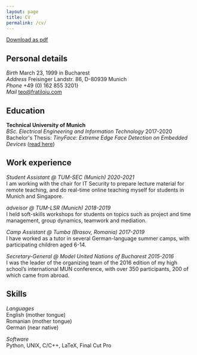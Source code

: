 ```yaml
---
layout: page
title: CV
permalink: /cv/
---
```


[Download as pdf](/resume/resume.pdf)

## Personal details

*Birth* March 23, 1999 in Bucharest  
*Address* Freisinger Landstr. 86, D-80939 Munich  
*Phone* +49 (0) 162 855 3201}  
*Mail* [teo@fratiloiu.com](mailto:teo@fratiloiu.com)

## Education

**Technical University of Munich**  
*BSc. Electrical Engineering and Information Technology*  2017-2020  
Bachelor's Thesis: *TinyFace: Extreme Edge Face Detection on Embedded Devices* ([read here](https://github.com/munober/thesis/blob/master/digital_edition.pdf))

## Work experience

*Student Assistant @ TUM-SEC (Munich) 2020-2021*  
I am working with the chair for IT Security to prepare lecture material for remote teaching, and do real-time online teaching myself for students in Munich and Singapore.

*adveisor @ TUM-LSR (Munich) 2018-2019*  
I held soft-skills workshops for students on topics such as project and time management, group dynamics, teamwork and mediation.

*Camp Assistant @ Tumba (Brasov, Romania) 2017-2019*  
I have worked as a tutor in several German-language summer camps, with participating children aged 6-14.

*Secretary-General @ Model United Nations of Bucharest 2015-2016*  
I was the leader of the organizing team of the 2016 edition of my high school’s international MUN conference, with over 350 participants, 200 of which came from abroad.

## Skills
*Languages*  
English (mother tongue)  
Romanian (mother tongue)  
German (near native)  

*Software*  
Python, UNIX, C/C++, LaTeX, Final Cut Pro
